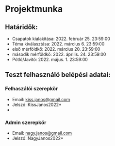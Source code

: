 # Projektmunka
## Határidők:
- Csapatok kialakítása: 2022. február 25. 23:59:00
- Téma kiválasztása: 2022. március 6. 23:59:00
- első mérföldkő: 2022. március 20. 23:59:00
- második mérföldkő: 2022. április. 24. 23:59:00
- Pótló/Javító: 2022. május. 1. 23:59:00


## Teszt felhasználó belépési adatai:
### Felhaszálói szerepkör
- Email: kiss.janos@gmail.com
- Jelszó: KissJanos2022*
- 
### Admin szerepkör
- Email: nagy.janos@gmail.com
- Jelszó: NagyJanos2022*